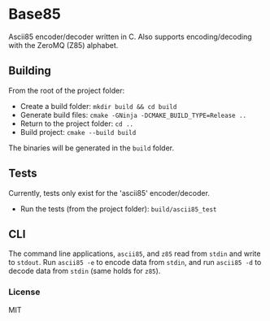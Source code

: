 # Base85

Ascii85 encoder/decoder written in C. Also supports encoding/decoding with the
ZeroMQ (Z85) alphabet.

## Building

From the root of the project folder:

  - Create a build folder: `mkdir build && cd build`
  - Generate build files: `cmake -GNinja -DCMAKE_BUILD_TYPE=Release ..`
  - Return to the project folder: `cd ..`
  - Build project: `cmake --build build`

The binaries will be generated in the `build` folder.

## Tests

Currently, tests only exist for the 'ascii85' encoder/decoder.

  - Run the tests (from the project folder): `build/ascii85_test`

## CLI

The command line applications, `ascii85`, and `z85` read from `stdin` and write
to `stdout`. Run `ascii85 -e` to encode data from `stdin`, and run `ascii85 -d`
to decode data from `stdin` (same holds for `z85`).

### License

MIT
